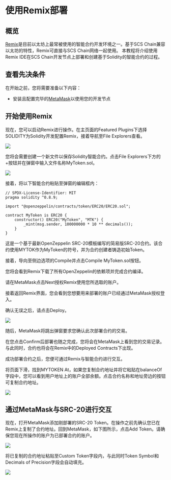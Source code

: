 # 使用Remix部署

## 概览
[Remix](https://remix.ethereum.org)是目前以太坊上最常被使用的智能合约开发环境之一。基于SCS Chain兼容以太坊的特性，Remix可直接与SCS Chain网络一起使用。
本教程将介绍使用Remix IDE在SCS Chain开发节点上部署和创建基于Solidity的智能合约的过程。

## 查看先决条件

在开始之前，您将需要准备以下内容：
* 安装且配置完毕的[MetaMask](https://metamask.io/)以使用您的开发节点


## 开始使用Remix

现在，您可以启动Remix进行操作。在主页面的Featured Plugins下选择 SOLIDITY为Solidity开发配置Remix，接着导航至File Explorers查看。

![](/zh/images/.png)

您将会需要创建一个新文件以保存Solidity智能合约。点击File Explorers下方的+按钮并在弹窗中输入文件名称MyToken.sol。

![](/zh/images/remix-02.png)

接着，将以下智能合约粘贴至弹窗的编辑框内：
```solidity
// SPDX-License-Identifier: MIT
pragma solidity ^0.8.9;

import "@openzeppelin/contracts/token/ERC20/ERC20.sol";

contract MyToken is ERC20 {
    constructor() ERC20("MyToken", "MTK") {
        _mint(msg.sender, 100000000 * 10 ** decimals());
    }
}
```

这是一个基于最新OpenZeppelin SRC-20模板编写的简易版SRC-20合约。该合约使用MYTOK作为MyToken的符号，并为合约创建者铸造初始Token。

接着，导向至侧边选项的Compile并点击Compile MyToken.sol按钮。

您将会看到Remix下载了所有OpenZeppelin的依赖项并完成合约编译。

请在MetaMask点击Next授权Remix使用您所选取的账户。

接着返回Remix界面，您会看到您想要用来部署的账户已经通过MetaMask授权登入。

确认无误之后，请点击Deploy。

![](/zh/images/remix-03.png)

随后，MetaMask将跳出弹窗要求您确认此次部署合约的交易。

在您点击Confirm后部署也随之完成，您将会在MetaMask上看到您的交易记录。与此同时，合约也将会在Remix中的Deployed Contracts下出现。

成功部署合约之后，您便可通过Remix与智能合约进行交互。

将页面下滑，找到MYTOKEN At，如果您复制合约地址并将它粘贴在balanceOf字段中，您可以看到用户地址上的账户全部余额。点击合约名称和地址旁边的按钮可复制合约地址。

![](/zh/images/remix-04.png)

## 通过MetaMask与SRC-20进行交互

现在，打开MetaMask添加刚部署的SRC-20 Token。在操作之前先确认您已在Remix上复制了合约地址。回到MetaMask，如下图所示，点击Add Token。请确保您现在所操作的账户为已部署合约的账户。

![](/zh/images/remix-05.png)

将已复制的合约地址粘贴至Custom Token字段内，与此同时Token Symbol和Decimals of Precision字段会自动填充。

![](/zh/images/remix-06.png)